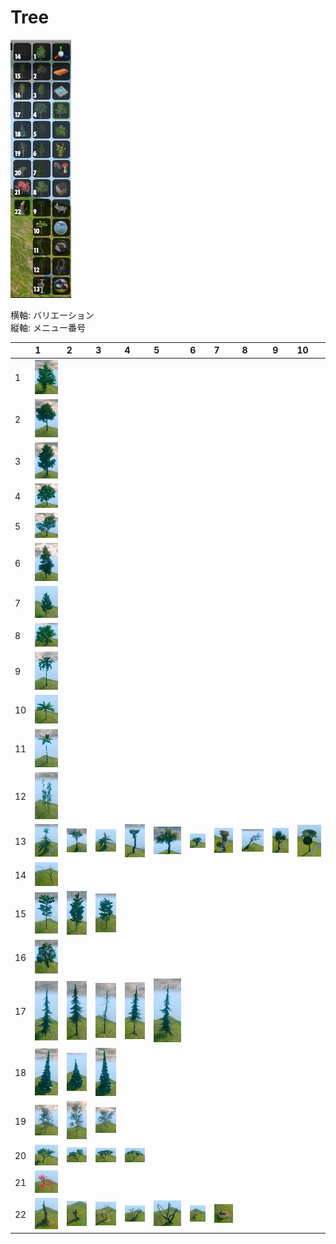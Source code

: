 # Tree

![menu](img/menu_tree.png)

横軸: バリエーション    
縦軸: メニュー番号

| |1|2|3|4|5|6|7|8|9|10|
|:--|:--|:--|:--|:--|:--|:--|:--|:--|:--|:--|
|1|![tree01.png](img/tree01.png)| | | | | | | | | |
|2|![tree02.png](img/tree02.png)| | | | | | | | | |
|3|![tree03.png](img/tree03.png)| | | | | | | | | |
|4|![tree04.png](img/tree04.png)| | | | | | | | | |
|5|![tree05.png](img/tree05.png)| | | | | | | | | |
|6|![tree06.png](img/tree06.png)| | | | | | | | | |
|7|![tree07.png](img/tree07.png)| | | | | | | | | |
|8|![tree08.png](img/tree08.png)| | | | | | | | | |
|9|![tree09.png](img/tree09.png)| | | | | | | | | |
|10|![tree10.png](img/tree10.png)| | | | | | | | | |
|11|![tree11.png](img/tree11.png)| | | | | | | | | |
|12|![tree12.png](img/tree12.png)| | | | | | | | | |
|13|![tree13_1.png](img/tree13_1.png)|![tree13_2.png](img/tree13_2.png)|![tree13_4.png](img/tree13_4.png)|![tree13_5.png](img/tree13_5.png)|![tree13_6.png](img/tree13_6.png)|![tree13_8.png](img/tree13_8.png)|![tree13_10.png](img/tree13_10.png)|![tree13_11.png](img/tree13_11.png)|![tree13_13.png](img/tree13_13.png)|![tree13_14.png](img/tree13_14.png)|
|14|![tree14.png](img/tree14.png)| | | | | | | | | |
|15|![tree15_1.png](img/tree15_1.png)|![tree15_2.png](img/tree15_2.png)|![tree15_3.png](img/tree15_3.png)| | | | | | | |
|16|![tree16.png](img/tree16.png)| | | | | | | | | |
|17|![tree17_1.png](img/tree17_1.png)|![tree17_2.png](img/tree17_2.png)|![tree17_3.png](img/tree17_3.png)|![tree17_4.png](img/tree17_4.png)|![tree17_5.png](img/tree17_5.png)| | | | | |
|18|![tree18_1.png](img/tree18_1.png)|![tree18_2.png](img/tree18_2.png)|![tree18_3.png](img/tree18_3.png)| | | | | | | |
|19|![tree19_1.png](img/tree19_1.png)|![tree19_2.png](img/tree19_2.png)|![tree19_3.png](img/tree19_3.png)| | | | | | | |
|20|![tree20_1.png](img/tree20_1.png)|![tree20_2.png](img/tree20_2.png)|![tree20_3.png](img/tree20_3.png)|![tree20_4.png](img/tree20_4.png)| | | | | | |
|21|![tree21.png](img/tree21.png)| | | | | | | | | |
|22|![tree22_1.png](img/tree22_1.png)|![tree22_2.png](img/tree22_2.png)|![tree22_3.png](img/tree22_3.png)|![tree22_4.png](img/tree22_4.png)|![tree22_5.png](img/tree22_5.png)|![tree22_6.png](img/tree22_6.png)|![tree22_7.png](img/tree22_7.png)| | | |